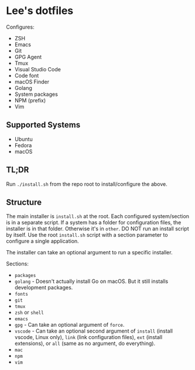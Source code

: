 # Lee's dotfiles

Configures:

- ZSH
- Emacs
- Git
- GPG Agent
- Tmux
- Visual Studio Code
- Code font
- macOS Finder
- Golang
- System packages
- NPM (prefix)
- Vim

## Supported Systems

- Ubuntu
- Fedora
- macOS

## TL;DR

Run `./install.sh` from the repo root to install/configure the above.

## Structure

The main installer is `install.sh` at the root. Each configured system/section is in a separate script.
If a system has a folder for configuration files, the installer is in that folder. Otherwise it's in
`other`. DO NOT run an install script by itself. Use the root `install.sh` script with a section
parameter to configure a single application.

The installer can take an optional argument to run a specific installer.

Sections:

- `packages`
- `golang` - Doesn't actually install Go on macOS. But it still installs development packages.
- `fonts`
- `git`
- `tmux`
- `zsh` or `shell`
- `emacs`
- `gpg` - Can take an optional argument of `force`.
- `vscode` - Can take an optional second argument of `install` (install vscode, Linux only),
`link` (link configuration files), `ext` (install extensions), or `all` (same as no argument, do everything).
- `mac`
- `npm`
- `vim`
